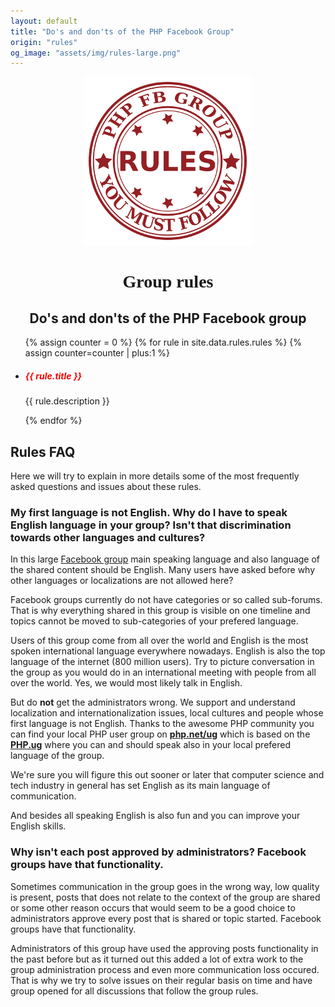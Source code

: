 ```yaml
---
layout: default
title: "Do's and don'ts of the PHP Facebook Group"
origin: "rules"
og_image: "assets/img/rules-large.png"
---
```


<div style="text-align:center;">
    <img src="/assets/img/rules.png" alt="PHP Facebook Group Rules">
</div>

<h1 style="font-family:Audiowide;text-align:center">Group rules</h1>

<h2 style="text-align: center">Do's and don'ts of the PHP Facebook group</h2>

<ul class="rules">
{% assign counter = 0 %}
{% for rule in site.data.rules.rules %}
    {% assign counter=counter | plus:1 %}
    <li id="rule-{{ counter }}">
        <h5 style="color:red"><i class="fa fa-circle-thin"></i> {{ rule.title }}</h5>
        <p>{{ rule.description }}</p>
    </li>
{% endfor %}
</ul>

<h2>Rules FAQ</h2>

Here we will try to explain in more details some of the most frequently asked questions and issues about these rules.

<h3>My first language is not English. Why do I have to speak English language in your group? Isn't that discrimination towards other languages and cultures?</h3>

In this large [Facebook group](https://facebook.com/groups/2204685680) main speaking language and also language of the shared content
should be English. Many users have asked before why other languages or localizations are not allowed here?

Facebook groups currently do not have categories or so called sub-forums. That is why everything shared in this group is visible on
one timeline and topics cannot be moved to sub-categories of your prefered language.

Users of this group come from all over the world and English is the most spoken international language everywhere nowadays. English is also
the top language of the internet (800 million users). Try to picture conversation in the group as you would do in an international meeting
with people from all over the world. Yes, we would most likely talk in English.

But do **not** get the administrators wrong. We support and understand localization and internationalization issues, local cultures and people
whose first language is not English. Thanks to the awesome PHP community you can find your local PHP user group on **[php.net/ug](http://php.net/ug.php)**
which is based on the **[PHP.ug](http://php.ug)** where you can and should speak also in your local prefered language of the group.

We're sure you will figure this out sooner or later that computer science and tech industry in general has set English as its main language
of communication.

And besides all speaking English is also fun and you can improve your English skills.

<h3>Why isn't each post approved by administrators? Facebook groups have that functionality.</h3>

Sometimes communication in the group goes in the wrong way, low quality is present,
posts that does not relate to the context of the group are shared or some other
reason occurs that would seem to be a good choice to administrators approve
every post that is shared or topic started. Facebook groups have that
functionality.

Administrators of this group have used the approving posts functionality in the
past before but as it turned out this added a lot of extra work to the
group administration process and even more communication loss occured. That
is why we try to solve issues on their regular basis on time and have
group opened for all discussions that follow the group rules.
